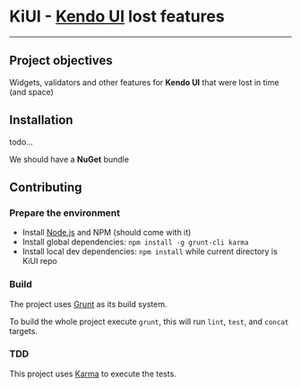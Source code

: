 # KiUI - [Kendo UI](http://www.kendoui.com/) lost features

***

## Project objectives

Widgets, validators and other features for **Kendo UI** that were lost in time (and space)

## Installation

todo...

We should have a **NuGet** bundle

## Contributing

### Prepare the environment

* Install [Node.js](http://nodejs.org/) and NPM (should come with it)
* Install global dependencies: `npm install -g grunt-cli karma`
* Install local dev dependencies: `npm install` while current directory is KiUI repo

### Build

The project uses [Grunt](http://gruntjs.com/) as its build system.

To build the whole project execute `grunt`, this will run `lint`, `test`, and `concat` targets.

### TDD

This project uses [Karma](http://karma-runner.github.com) to execute the tests.